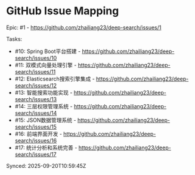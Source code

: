 # GitHub Issue Mapping

Epic: #1 - https://github.com/zhailiang23/deep-search/issues/1

Tasks:
- #10: Spring Boot平台搭建 - https://github.com/zhailiang23/deep-search/issues/10
- #11: 双模式向量处理引擎 - https://github.com/zhailiang23/deep-search/issues/11
- #12: Elasticsearch搜索引擎集成 - https://github.com/zhailiang23/deep-search/issues/12
- #13: 智能搜索功能实现 - https://github.com/zhailiang23/deep-search/issues/13
- #14: 三层权限管理系统 - https://github.com/zhailiang23/deep-search/issues/14
- #15: JSON数据管理系统 - https://github.com/zhailiang23/deep-search/issues/15
- #16: 前端界面开发 - https://github.com/zhailiang23/deep-search/issues/16
- #17: 统计分析和系统完善 - https://github.com/zhailiang23/deep-search/issues/17

Synced: 2025-09-20T10:59:45Z
